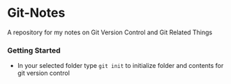 # Git-Notes
A repository for my notes on Git Version Control and Git Related Things

### Getting Started

* In your selected folder type `git init` to initialize folder and contents for git version control
